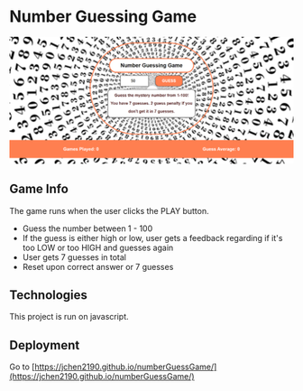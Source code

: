 # Number Guessing Game
![screenshot](./images/screenshot.png)

## Game Info
The game runs when the user clicks the PLAY button.

- Guess the number between 1 - 100
- If the guess is either high or low, user gets a feedback regarding if it's too LOW or too HIGH and guesses again
- User gets 7 guesses in total
- Reset upon correct answer or 7 guesses

## Technologies
This project is run on javascript.

## Deployment
Go to [https://jchen2190.github.io/numberGuessGame/](https://jchen2190.github.io/numberGuessGame/)